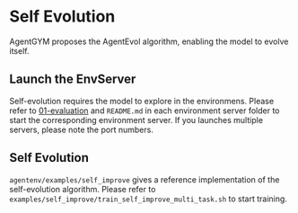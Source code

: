 # Self Evolution

AgentGYM proposes the AgentEvol algorithm, enabling the model to evolve itself.

## Launch the EnvServer

Self-evolution requires the model to explore in the environmens. Please refer to [01-evaluation](docs/tutorials/01-evaluation.md) and `README.md` in each environment server folder to start the corresponding environment server. If you launches multiple servers, please note the port numbers.

## Self Evolution

`agentenv/examples/self_improve` gives a reference implementation of the self-evolution algorithm. Please refer to `examples/self_improve/train_self_improve_multi_task.sh` to start training.
